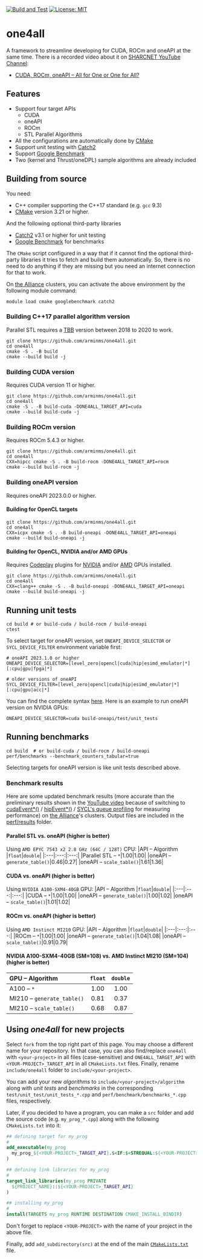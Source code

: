 [![Build and Test](https://github.com/arminms/one4all/actions/workflows/cmake.yml/badge.svg)](https://github.com/arminms/one4all/actions/workflows/cmake.yml)
[![License: MIT](https://img.shields.io/badge/License-MIT-yellow.svg)](https://opensource.org/licenses/MIT)
# one4all
A framework to streamline developing for CUDA, ROCm and oneAPI at the same time.
There is a recorded video about it on [SHARCNET YouTube Channel](https://sharcnet.ca):

- [CUDA, ROCm, oneAPI – All for One or One for All?](https://youtu.be/RYtdiOhrv0Q)

## Features
- Support four target APIs
    - CUDA
    - oneAPI
    - ROCm
    - STL Parallel Algorithms
- All the configurations are automatically done by [CMake](https://cmake.org/)
- Support unit testing with [Catch2](https://github.com/catchorg/Catch2)
- Support [Google Benchmark](https://github.com/google/benchmark)
- Two (kernel and Thrust/oneDPL) sample algorithms are already included

## Building from source
You need:
- C++ compiler supporting the C++17 standard (e.g. `gcc` 9.3)
- [CMake](https://cmake.org/) version 3.21 or higher.

And the following optional third-party libraries
* [Catch2](https://github.com/catchorg/Catch2) v3.1 or higher for unit testing
* [Google Benchmark](https://github.com/google/benchmark) for benchmarks

The `CMake` script configured in a way that if it cannot find the optional third-party libraries it tries to fetch and build them automatically. So, there is no need to do anything if they are missing but you need an internet connection for that to work.

On [the Alliance](https://alliancecan.ca/) clusters, you can activate the above environment by the following module command:
```
module load cmake googlebenchmark catch2
```

### Building C++17 parallel algorithm version
Parallel STL requires a [TBB](https://github.com/oneapi-src/oneTBB) version between 2018 to 2020 to work.
```shell
git clone https://github.com/arminms/one4all.git
cd one4all
cmake -S . -B build
cmake --build build -j
```
### Building CUDA version
Requires CUDA version 11 or higher.
```shell
git clone https://github.com/arminms/one4all.git
cd one4all
cmake -S . -B build-cuda -DONE4ALL_TARGET_API=cuda
cmake --build build-cuda -j
```
### Building ROCm version
Requires ROCm 5.4.3 or higher.
```shell
git clone https://github.com/arminms/one4all.git
cd one4all
CXX=hipcc cmake -S . -B build-rocm -DONE4ALL_TARGET_API=rocm
cmake --build build-rocm -j
```
### Building oneAPI version
Requires oneAPI 2023.0.0 or higher.
#### Building for OpenCL targets
```shell
git clone https://github.com/arminms/one4all.git
cd one4all
CXX=icpx cmake -S . -B build-oneapi -DONE4ALL_TARGET_API=oneapi
cmake --build build-oneapi -j
```
#### Building for OpenCL, NVIDIA and/or AMD GPUs
Requires [Codeplay](https://codeplay.com) plugins for [NVIDIA](https://developer.codeplay.com/products/oneapi/nvidia) and/or [AMD](https://developer.codeplay.com/products/oneapi/amd) GPUs installed.
```shell
git clone https://github.com/arminms/one4all.git
cd one4all
CXX=clang++ cmake -S . -B build-oneapi -DONE4ALL_TARGET_API=oneapi
cmake --build build-oneapi -j
```
## Running unit tests
```shell
cd build # or build-cuda / build-rocm / build-oneapi
ctest
```
To select target for oneAPI version, set `ONEAPI_DEVICE_SELECTOR` or `SYCL_DEVICE_FILTER` environment variable first:
```shell
# oneAPI 2023.1.0 or higher
ONEAPI_DEVICE_SELECTOR=[level_zero|opencl|cuda|hip|esimd_emulator|*][:cpu|gpu|fpga|*]

# older versions of oneAPI
SYCL_DEVICE_FILTER=[level_zero|opencl|cuda|hip|esimd_emulator|*][:cpu|gpu|acc|*]
```
You can find the complete syntax [here](https://intel.github.io/llvm-docs/EnvironmentVariables.html#oneapi-device-selector). Here is an example to run oneAPI version on NVIDIA GPUs:
```
ONEAPI_DEVICE_SELECTOR=cuda build-oneapi/test/unit_tests
```
## Running benchmarks
```shell
cd build  # or build-cuda / build-rocm / build-oneapi
perf/benchmarks --benchmark_counters_tabular=true
```
Selecting targets for oneAPI version is like unit tests described above.
### Benchmark results
Here are some updated benchmark results (more accurate than the preliminary results shown in the [YouTube video](https://youtu.be/RYtdiOhrv0Q) because of switching to
[cudaEvent*()](https://github.com/arminms/one4all/commit/a16c48eed536da55c91dada8aff3841e54dba55a) /
[hipEvent*()](https://github.com/arminms/one4all/commit/e02b76330f903ebe3225fac58e066734c5eeb203) /
[SYCL's queue profiling](https://github.com/arminms/one4all/pull/4/commits/586bb98621806cc842816ba2bdc3399c925ce363#diff-c6cbd687df542e27db5b7eb7615b11745b46a2dbe5f16667dd1a5f9855403c3f) for measuring performance) on [the Alliance](https://alliancecan.ca)'s clusters. Output files are included in the [perf/results](./perf/results) folder.
#### Parallel STL vs. oneAPI (higher is better)
Using `AMD EPYC 7543 x2 2.8 GHz (64C / 128T)` CPU:
|API – Algorithm |`float`|`double`|
|:---|:---:|:---:|
|Parallel STL – `*`|1.00|1.00|
|oneAPI – `generate_table()`|0.46|0.27|
|oneAPI – `scale_table()`|1.61|1.36|
#### CUDA vs. oneAPI (higher is better)
Using `NVIDIA A100-SXM4-40GB` GPU:
|API – Algorithm |`float`|`double`|
|:---|:---:|:---:|
|CUDA – `*`|1.00|1.00|
|oneAPI – `generate_table()`|1.00|1.02|
|oneAPI – `scale_table()`|1.01|1.02|
#### ROCm vs. oneAPI (higher is better)
Using `AMD Instinct MI210` GPU:
|API – Algorithm |`float`|`double`|
|:---|:---:|:---:|
|ROCm – `*`|1.00|1.00|
|oneAPI – `generate_table()`|1.04|1.08|
|oneAPI – `scale_table()`|0.91|0.79|
#### NVIDIA A100-SXM4-40GB (SM=108) vs. AMD Instinct MI210 (SM=104) (higher is better)
|GPU – Algorithm |`float`|`double`|
|:---|:---:|:---:|
|A100 – `*`|1.00|1.00|
|MI210 – `generate_table()`|0.81|0.37|
|MI210 – `scale_table()`|0.68|0.87|

## Using *one4all* for new projects
Select `fork` from the top right part of this page. You may choose a different name for your repository. In that case, you can also find/replace `one4all` with `<your-project>` in all files (case-sensitive) and `ONE4ALL_TARGET_API` with `<YOUR-PROJECT>_TARGET_API` in all `CMakeLists.txt` files. Finally, rename `include/one4all` folder to `include/<your-project>`.

You can add your new *algorithms* to `include/<your-project>/algorithm` 
along with *unit tests* and *benchmarks* in the corresponding `test/unit_test/unit_tests_*.cpp` and `perf/benchmark/benchmarks_*.cpp` files, respectively.

Later, if you decided to have a program, you can make a `src` folder and add the source code (e.g. `my_prog_*.cpp`) along with the following `CMakeLists.txt` into it:

```cmake
## defining target for my_prog
#
add_executable(my_prog
  my_prog_${<YOUR-PROJECT>_TARGET_API}.$<IF:$<STREQUAL:${<YOUR-PROJECT>_TARGET_API},cuda>,cu,cpp>
)

## defining link libraries for my_prog
#
target_link_libraries(my_prog PRIVATE
  ${PROJECT_NAME}::${<YOUR-PROJECT>_TARGET_API}
)

## installing my_prog
#
install(TARGETS my_prog RUNTIME DESTINATION CMAKE_INSTALL_BINDIR)
```

Don't forget to replace `<YOUR-PROJECT>` with the name of your project in the above file.

Finally, add `add_subdirectory(src)` at the end of the main [`CMakeLists.txt`](CMakeLists.txt) file.


<!-- ## Install oneAPI
```
ln -s ${PWD}/opt ~/opt
wget https://registrationcenter-download.intel.com/akdlm/irc_nas/19079/l_BaseKit_p_2023.0.0.25537_offline.sh
wget https://registrationcenter-download.intel.com/akdlm/irc_nas/19084/l_HPCKit_p_2023.0.0.25400_offline.sh
module load intel-opencl
sh ./l_BaseKit_p_2023.0.0.25537_offline.sh -a -c
sh ./l_HPCKit_p_2023.0.0.25400_offline.sh -a -c
sh oneapi-for-nvidia-gpus-2023.0.0-linux.sh --install-dir ~/opt/intel/oneapi
sh oneapi-for-amd-gpus-2023.0.0-linux.sh --install-dir ~/opt/intel/oneapi
patchelf --set-rpath /cvmfs/soft.computecanada.ca/easybuild/software/2020/Core/gcccore/9.3.0/lib64:/cvmfs/soft.computecanada.ca/gentoo/2020/lib64 /project/6004016/asobhani/opt/intel/oneapi/compiler/2023.0.0/linux/bin/sycl-ls
```

## Build on gra1339
```
CXX=/opt/rocm-5.4.0/bin/hipcc cmake -S . -B build -DTBB_INCLUDE_DIR=~/.local/include -DTBB_LIBRARY=~/.local/lib
```

```
. /opt/intel/oneapi/setvars.sh --include-intel-llvm
. ~/intel/oneapi/setvars.sh --include-intel-llvm
strings /usr/lib/x86_64-linux-gnu/libstdc++.so.6 | grep GLIBCXX
```

```
export PATH=/opt/rocm-4.5.2/bin:/home/centos/.local/bin:/opt/rh/devtoolset-11/root/usr/bin:/home/centos/.local/bin:/usr/local/bin:/usr/bin:/usr/local/sbin:/usr/sbin:/home/centos/.local/bin:/home/centos/bin
export LD_LIBRARY_PATH=~/.local/lib64:$LD_LIBRARY_PATH
export LD_LIBRARY_PATH=~/.local/lib64:/usr/lib:/usr/lib64:$LD_LIBRARY_PATH:~/.local/lib
SYCL_DEVICE_FILTER=level_zero|opencl|cuda|hip|esimd_emulator|*:cpu|gpu|acc|* ./unit_tests_oneapi

apptainer --rocm shell -C -B ~/armin/one4all ../cuda_rocm_oneapi_codeplay.sif
CXX=clang++ cmake -S . -B build-oneapi -DONE4ALL_TARGET_API=oneapi
cmake --build build-oneapi -j
SYCL_DEVICE_FILTER=hip:gpu build-oneapi/test/unit_tests
SYCL_DEVICE_FILTER=hip:gpu build-oneapi/perf/benchmarks --benchmark_counters_tabular=true
``` -->

